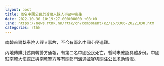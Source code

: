 ```yaml
---
layout: post
title: 兩名中國公民於首爾人踩人事故中喪生
date: 2022-10-30 10:19:27.000000000 +08:00
link: https://news.rthk.hk/rthk/ch/component/k2/1673306-20221030.htm
categories: rthk
---
```


南韓首爾梨泰院人踩人事故，至今有兩名中國公民遇難。

內地傳媒引述南韓警方通報，有第二名中國公民死亡，暫時未確認具體身份。中國駐南韓大使館正與南韓警方等有關部門溝通並密切關注公民求助情況。
